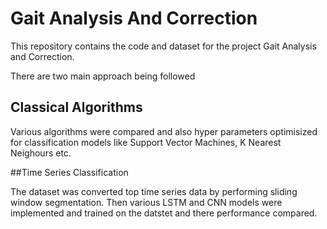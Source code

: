 # Gait Analysis And Correction

This repository contains the code and dataset for the project Gait Analysis and Correction.

There are two main approach being followed

## Classical Algorithms

Various algorithms were compared and also hyper parameters optimisized for classification models like Support Vector Machines, K Nearest Neighours etc.

##Time Series Classification

The dataset was converted top time series data by performing sliding window segmentation. Then various LSTM and CNN models were implemented and trained on the datstet and there performance compared.
